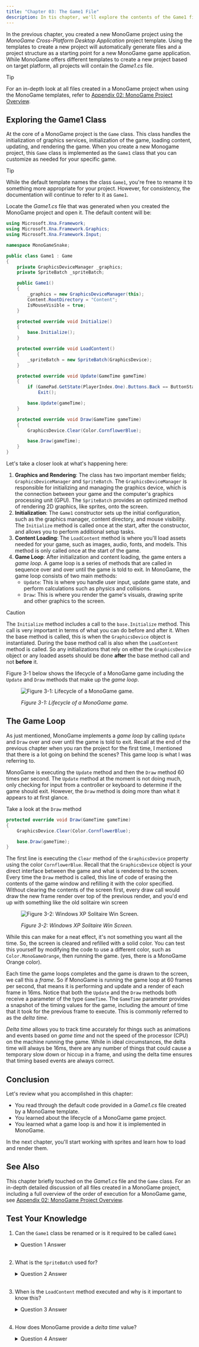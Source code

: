 ```yaml
---
title: "Chapter 03: The Game1 File"
description: In tis chapter, we'll explore the contents of the Game1 file generated when a new MonoGame game project is created.
---
```


In the previous chapter, you created a new MonoGame project using the *MonoGame Cross-Platform Desktop Application* project template. Using the templates to create a new project will automatically generate files and a project structure as a starting point for a new MonoGame game application. While MonoGame offers different templates to create a new project based on target platform, all projects will contain the *Game1.cs* file.

> [!TIP]  
> For an in-depth look at all files created in a MonoGame project when using the MonoGame templates, refer to [Appendix 02: MonoGame Project Overview](../appendix_02_monogame_project_overview/index.md).

## Exploring the Game1 Class

At the core of a MonoGame project is the `Game` class.  This class handles the initialization of graphics services, initialization of the game, loading content, updating, and rendering the game.  When you create a new Monogame project, this `Game` class is implemented as the `Game1` class that you can customize as needed for your specific game.

> [!TIP]  
> While the default template names the class `Game1`, you're free to rename it to something more appropriate for your project.  However, for consistency, the documentation will continue to refer to it as `Game1`.

Locate the *Game1.cs* file that was generated when you created the MonoGame project and open it.  The default content will be:

```cs
using Microsoft.Xna.Framework;
using Microsoft.Xna.Framework.Graphics;
using Microsoft.Xna.Framework.Input;

namespace MonoGameSnake;

public class Game1 : Game
{
    private GraphicsDeviceManager _graphics;
    private SpriteBatch _spriteBatch;

    public Game1()
    {
        _graphics = new GraphicsDeviceManager(this);
        Content.RootDirectory = "Content";
        IsMouseVisible = true;
    }

    protected override void Initialize()
    {
        base.Initialize();
    }

    protected override void LoadContent()
    {
        _spriteBatch = new SpriteBatch(GraphicsDevice);
    }

    protected override void Update(GameTime gameTime)
    {
        if (GamePad.GetState(PlayerIndex.One).Buttons.Back == ButtonState.Pressed || Keyboard.GetState().IsKeyDown(Keys.Escape))
            Exit();

        base.Update(gameTime);
    }

    protected override void Draw(GameTime gameTime)
    {
        GraphicsDevice.Clear(Color.CornflowerBlue);

        base.Draw(gameTime);
    }
}

```

Let's take a closer look at what's happening here:
1. **Graphics and Rendering**: The class has two important member fields; `GraphicsDeviceManager` and `SpriteBatch`.  The `GraphicsDeviceManager` is responsible for initializing and managing the graphics device, which is the connection between your game and the computer's graphics processing unit (GPU).  The `SpriteBatch` provides an optimized method of rendering 2D graphics, like sprites, onto the screen.
2. **Initialization**: The `Game1` constructor sets up the initial configuration, such as the graphics manager, content directory, and mouse visibility.  The `Initialize` method is called once at the start, after the constructor, and allows you to perform additional setup tasks.
3. **Content Loading**: The `LoadContent` method is where you'll load assets needed for your game, such as images, audio, fonts, and models.  This method is only called once at the start of the game.
4. **Game Loop**: After initialization and content loading, the game enters a *game loop*.  A game loop is a series of methods that are called in sequence over and over until the game is told to exit.  In MonoGame, the game loop consists of two main methods:
    - `Update`: This is where you handle user input, update game state, and perform calculations such as physics and collisions.
    - `Draw`: This is where you render the game's visuals, drawing sprite and other graphics to the screen.

> [!CAUTION]
> The `Initialize` method includes a call to the `base.Initialize` method.  This call is very important in terms of what you can do before and after it.  When the base method is called, this is when the `GraphicsDevice` object is instantiated.  During the base method call is also when the `LoadContent` method is called.  So any initializations   that rely on either the `GraphicsDevice` object or any loaded assets should be done **after** the base method call and not **before** it.

Figure 3-1 below shows the lifecycle of a MonoGame game including the `Update` and `Draw` methods that make up the *game loop*.

<figure><img src="./images/monogame-lifecycle.png" alt="Figure 3-1: Lifecycle of a MonoGame game."><figcaption><p><em>Figure 3-1: Lifecycle of a MonoGame game.</em></p></figcaption></figure>

## The Game Loop

As just mentioned, MonoGame implements a *game loop* by calling `Update` and `Draw` over and over until the game is told to exit. Recall at the end of the previous chapter when you ran the project for the first time, I mentioned that there is a lot going on behind the scenes? This game loop is what I was referring to.

MonoGame is executing the `Update` method and then the `Draw` method 60 times per second. The `Update` method at the moment is not doing much, only checking for input from a controller or keyboard to determine if the game should exit. However, the `Draw` method is doing more than what it appears to at first glance.

Take a look at the `Draw` method

```cs
protected override void Draw(GameTime gameTime)
{
    GraphicsDevice.Clear(Color.CornflowerBlue);

    base.Draw(gameTime);
}
```

The first line is executing the `Clear` method of the `GraphicsDevice` property using the color `CornflowerBlue`. Recall that the `GraphicsDevice` object is your direct interface between the game and what is rendered to the screen. Every time the `Draw` method is called, this line of code of erasing the contents of the game window and refilling it with the color specified. Without clearing the contents of the screen first, every draw call would draw the new frame render over top of the previous render, and you'd end up with something like the old solitaire win screen

<figure><img src="./images/solitaire.webp" alt="Figure 3-2: Windows XP Solitaire Win Screen."><figcaption><p><em>Figure 3-2: Windows XP Solitaire Win Screen.</em></p></figcaption></figure>

While this can make for a neat effect, it's not something you want all the time. So, the screen is cleared and refilled with a solid color. You can test this yourself by modifying the code to use a different color, such as `Color.MonoGameOrange`, then running the game. (yes, there is a MonoGame Orange color).

Each time the game loops completes and the game is drawn to the screen, we call this a *frame*. So if MonoGame is running the game loop at 60 frames per second, that means it is performing and update and a render of each frame in 16ms. Notice that both the `Update` and the `Draw` methods both receive a parameter of the type `GameTime`. The `GameTime` parameter provides a snapshot of the timing values for the game, including the amount of time that it took for the previous frame to execute. This is commonly referred to as the *delta time*.

*Delta time* allows you to track time accurately for things such as animations and events based on *game time* and not the speed of the processor (CPU) on the machine running the game. While in ideal circumstances, the delta time will always be 16ms, there are any number of things that could cause a temporary slow down or hiccup in a frame, and using the delta time ensures that timing based events are always correct.

## Conclusion

Let's review what you accomplished in this chapter:

- You read through the default code provided in a *Game1.cs* file created by a MonoGame template.
- You learned about the lifecycle of a MonoGame game project.
- You learned what a game loop is and how it is implemented in MonoGame.

In the next chapter, you'll start working with sprites and learn how to load and render them.

## See Also

This chapter briefly touched on the *Game1.cs* file and the `Game` class. For an in-depth detailed discussion of all files created in a MonoGame project, including a full overview of the order of execution for a MonoGame game, see [Appendix 02: MonoGame Project Overview](../appendix_02_monogame_project_overview/index.md).

## Test Your Knowledge

1. Can the `Game1` class be renamed or is it required to be called `Game1`

    <details>
    <summary>Question 1 Answer</summary>

    > It is not a requirement that it be called `Game1`.  This is just the default name given to it by the templates when creating a new MonoGame game project.  

    </details><br />

2. What is the `SpriteBatch` used for?

    <details>
    <summary>Question 2 Answer</summary>

    > The `SpriteBatch` provides an optimized method of rendering 2D graphics, like sprites, onto the screen
    
    </details><br />

3. When is the `LoadContent` method executed and why is it important to know this?

    <details>
    <summary>Question 3 Answer</summary>

    > `LoadContent` is executed during the `base.Initialize()` method call within the `Initialize` method.  It's important to know this because anything being initialized that is dependent on content loaded should be done **after** the `base.Initialize()` call and not **before**. 
    
    </details><br />

4. How does MonoGame provide a *delta time* value?

    <details>
    <summary>Question 4 Answer</summary>

    > Through the `GameTime` parameter that is given to both the `Update` and the `Draw` methods.
    
    </details><br />
